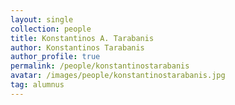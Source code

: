 ```yaml
---
layout: single
collection: people
title: Konstantinos A. Tarabanis
author: Konstantinos Tarabanis
author_profile: true
permalink: /people/konstantinostarabanis
avatar: /images/people/konstantinostarabanis.jpg
tag: alumnus
---
```


